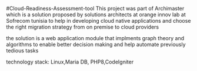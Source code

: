#Cloud-Readiness-Assessment-tool
This project was part of Archimaster which is a solution proposed by solutions architects at orange innov lab at Sofrecom tunisia to help in developing cloud native applications and choose the right migration strategy from on premise to cloud providers

the solution is a web application module that implments graph theory and algorithms to enable better decision making and help automate previously tedious tasks


technology stack: Linux,Maria DB, PHP8,CodeIgniter



